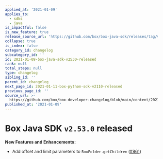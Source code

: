 ```yaml
---
applied_at: '2021-01-09'
applies_to:
  - sdks
  - java
is_impactful: false
is_new_feature: true
release_source_url: 'https://github.com/box/box-java-sdk/releases/tag/v2.53.0'
collapse: true
is_index: false
category_id: changelog
subcategory_id: ''
id: 2021-01-09-box-java-sdk-v2530-released
rank: null
total_steps: null
type: changelog
sibling_id: ''
parent_id: changelog
next_page_id: 2021-01-11-box-python-sdk-v2110-released
previous_page_id: ''
source_url: >-
  https://github.com/box/box-developer-changelog/blob/main/content/2021/01-09-box-java-sdk-v2530-released.md
published_at: '2021-01-09'
---
```

# Box Java SDK `v2.53.0` released

**New Features and Enhancements:**

* Add offset and limit parameters to `BoxFolder.getChildren` ([#861][1])

[1]: https://github.com/box/box-java-sdk/pull/861
